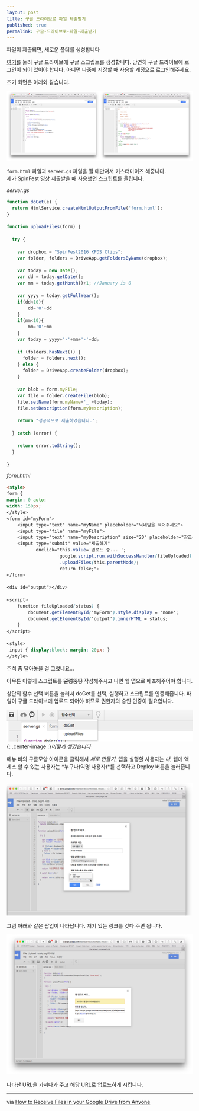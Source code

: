 ```yaml
---
layout: post
title: 구글 드라이브로 파일 제출받기
published: true
permalink: 구글-드라이브로-파일-제출받기
---
```

파일이 제출되면, 새로운 폴더를 생성합니다

[여기](https://script.google.com/d/12EnDFZrsfpBubZ9lM7pnHIsn9M49_vyXm0TLBQ_pyx_ViAJH3HXgkoe9/edit?newcopy=true)를 눌러 구글 드라이브에 구글 스크립트를 생성합니다. 당연히 구글 드라이브에 로그인이 되어 있어야 합니다. 아니면 나중에 저장할 때 사용할 계정으로 로그인해주세요.

초기 화면은 아래와 같습니다.

![initial](/Resources/2016-05-31/initial.png)

`form.html` 파일과 `server.gs` 파일을 잘 매만져서 커스터마이즈 해줍니다.  
제가 SpinFest 영상 제출받을 때 사용했던 스크립트를 올립니다.

*server.gs*

```javascript
function doGet(e) {
  return HtmlService.createHtmlOutputFromFile('form.html');
}

function uploadFiles(form) {
  
  try {
    
    var dropbox = "SpinFest2016 KPDS Clips";
    var folder, folders = DriveApp.getFoldersByName(dropbox);
    
    var today = new Date();
    var dd = today.getDate();
    var mm = today.getMonth()+1; //January is 0
    
    var yyyy = today.getFullYear();
    if(dd<10){
        dd='0'+dd
    } 
    if(mm<10){
        mm='0'+mm
    } 
    var today = yyyy+'-'+mm+'-'+dd;
    
    if (folders.hasNext()) {
      folder = folders.next();
    } else {
      folder = DriveApp.createFolder(dropbox);
    }
    
    var blob = form.myFile;    
    var file = folder.createFile(blob);    
    file.setName(form.myName+'_'+today);
    file.setDescription(form.myDescription);
        
    return "성공적으로 제출하였습니다.";
    
  } catch (error) {
    
    return error.toString();
  }
  
}
```

*form.html*

```html
<style>
form {
margin: 0 auto;
width: 150px;
</style>
<form id="myForm">
    <input type="text" name="myName" placeholder="닉네임을 적어주세요">
    <input type="file" name="myFile">
    <input type="text" name="myDescription" size="20" placeholder="참조사항을 적어주세요">
    <input type="submit" value="제출하기" 
           onclick="this.value='업로드 중... ';
                    google.script.run.withSuccessHandler(fileUploaded)
                    .uploadFiles(this.parentNode);
                    return false;">
</form>

<div id="output"></div>

<script>
    function fileUploaded(status) {
        document.getElementById('myForm').style.display = 'none';
        document.getElementById('output').innerHTML = status;
    }
</script>

<style>
 input { display:block; margin: 20px; }
</style>
```

주석 좀 달아놓을 걸 그랬네요... 

아무튼 이렇게 스크립트를 ~~얼렁뚱땅~~ 작성해주시고 나면 웹 앱으로 배포해주어야 합니다.

상단의 함수 선택 버튼을 눌러서 doGet를 선택, 실행하고 스크립트를 인증해줍니다. 파일이 구글 드라이브에 업로드 되어야 하므로 권한자의 승인·인증이 필요합니다. 

![doget](/Resources/2016-05-31/doget.png){: .center-image :}*이렇게 생겼습니다*

메뉴 바의 구름모양 아이콘을 클릭해서 *새로 만들기*, 앱을 실행할 사용자는 *나*, 웹에 액세스 할 수 있는 사용자는 *누구나(익명 사용자)*를 선택하고 Deploy 버튼을 눌러줍니다.

![deploy as web app](/Resources/2016-05-31/deployaswebapp.png)

그럼 아래와 같은 팝업이 나타납니다. 저기 있는 링크를 갖다 주면 됩니다.

![deployed](/Resources/2016-05-31/projectdeployed.png)

나타난 URL을 가져다가 주고 해당 URL로 업로드하게 시킵니다.

- - -

via [How to Receive Files in your Google Drive from Anyone](http://www.labnol.org/internet/receive-files-in-google-drive/19697/)
